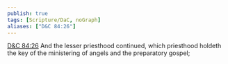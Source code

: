 ```yaml
---
publish: true
tags: [Scripture/DaC, noGraph]
aliases: ["D&C 84:26"]
---
```

[D&C 84:26](https://churchofjesuschrist.org/study/scriptures/dc-testament/dc/84?lang=eng&id=p26#p26) And the lesser priesthood continued, which priesthood holdeth the key of the ministering of angels and the preparatory gospel;
